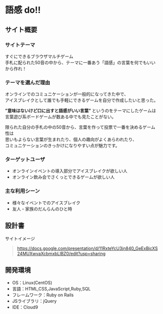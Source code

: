 # 語感 do!!

## サイト概要
### サイトテーマ
すぐにできるブラウザマルチゲーム<br>
手札に配られた50音の中から、テーマに一番あう「語感」の言葉を何でもいいから作れ！

### テーマを選んだ理由
オンラインでのコミュニケーションが一般的になってきた中で、<br>
アイスブレイクとして誰でも手軽にできるゲームを自分で作成したいと思った。

<b>”意味はないけど口に出すと語感がいい言葉”</b> というのをテーマにしたゲームは<br>
言葉遊び系ボードゲームが数ある中でも見たことがない。<br>

限られた自分の手札の中の50音から、言葉を作って投票で一番を決めるゲーム性は<br>
思いもよらない言葉が生まれたり、個人の趣向がよくあらわれたり、<br>
コミュニケーションのきっかけになりやすい点が魅力です。

### ターゲットユーザ
- オンラインイベントの導入部分でアイスブレイクが欲しい人
- オンライン飲み会でさくっとできるゲームが欲しい人

### 主な利用シーン
- 様々なイベントでのアイスブレイク
- 友人・家族のだんらんのひと時

## 設計書
サイトイメージ
> https://docs.google.com/presentation/d/11RxteYcU3jn840_GeExBjcXS24MUXwvaXcbmxbLlBZ0/edit?usp=sharing

## 開発環境
- OS：Linux(CentOS)
- 言語：HTML,CSS,JavaScript,Ruby,SQL
- フレームワーク：Ruby on Rails
- JSライブラリ：jQuery
- IDE：Cloud9

